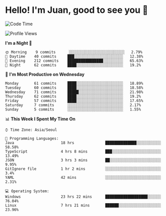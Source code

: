 # Hello! I'm Juan, good to see you 👋

<!--
**Y-k-Y/Y-k-Y** is a ✨ _special_ ✨ repository because its `README.md` (this file) appears on your GitHub profile.

Here are some ideas to get you started:

- 🔭 I’m currently working on ...
- 🌱 I’m currently learning ...
- 👯 I’m looking to collaborate on ...
- 🤔 I’m looking for help with ...
- 💬 Ask me about ...
- 📫 How to reach me: ...
- 😄 Pronouns: ...
- ⚡ Fun fact: ...
-->
<!--
![Profile views](https://gpvc.arturio.dev/Y-k-Y)

[![Omid Nikrah StackOverflow](https://github-readme-stackoverflow.vercel.app/?userID=9517076)](https://stackoverflow.com/users/9517076/i-have-10-fingers)
-->

<!--START_SECTION:waka-->
![Code Time](http://img.shields.io/badge/Code%20Time-40%20hrs%2056%20mins-blue)

![Profile Views](http://img.shields.io/badge/Profile%20Views-0-blue)

**I'm a Night 🦉** 

```text
🌞 Morning    9 commits      ░░░░░░░░░░░░░░░░░░░░░░░░░   2.79% 
🌆 Daytime    40 commits     ███░░░░░░░░░░░░░░░░░░░░░░   12.38% 
🌃 Evening    212 commits    ████████████████░░░░░░░░░   65.63% 
🌙 Night      62 commits     ████░░░░░░░░░░░░░░░░░░░░░   19.2%

```
📅 **I'm Most Productive on Wednesday** 

```text
Monday       61 commits     ████░░░░░░░░░░░░░░░░░░░░░   18.89% 
Tuesday      60 commits     ████░░░░░░░░░░░░░░░░░░░░░   18.58% 
Wednesday    71 commits     █████░░░░░░░░░░░░░░░░░░░░   21.98% 
Thursday     62 commits     ████░░░░░░░░░░░░░░░░░░░░░   19.2% 
Friday       57 commits     ████░░░░░░░░░░░░░░░░░░░░░   17.65% 
Saturday     7 commits      ░░░░░░░░░░░░░░░░░░░░░░░░░   2.17% 
Sunday       5 commits      ░░░░░░░░░░░░░░░░░░░░░░░░░   1.55%

```


📊 **This Week I Spent My Time On** 

```text
⌚︎ Time Zone: Asia/Seoul

💬 Programming Languages: 
Java                     18 hrs              ██████████████░░░░░░░░░░░   58.58% 
TypeScript               4 hrs 8 mins        ███░░░░░░░░░░░░░░░░░░░░░░   13.49% 
JSON                     3 hrs 3 mins        ██░░░░░░░░░░░░░░░░░░░░░░░   9.95% 
GitIgnore file           1 hr 2 mins         ░░░░░░░░░░░░░░░░░░░░░░░░░   3.4% 
YAML                     42 mins             ░░░░░░░░░░░░░░░░░░░░░░░░░   2.31%

💻 Operating System: 
Windows                  23 hrs 22 mins      ███████████████████░░░░░░   76.04% 
Linux                    7 hrs 21 mins       ██████░░░░░░░░░░░░░░░░░░░   23.96%

```


<!--END_SECTION:waka-->
